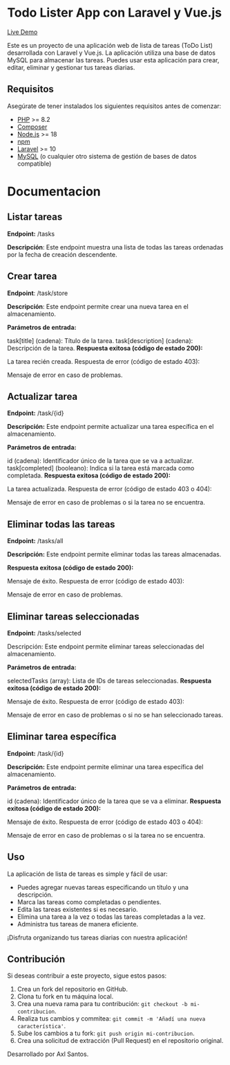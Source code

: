 
# Todo Lister App con Laravel y Vue.js

[Live Demo](https://tu-aplicacion-de-demo-en-vivo.com)

Este es un proyecto de una aplicación web de lista de tareas (ToDo List) desarrollada con Laravel y Vue.js. La aplicación utiliza una base de datos MySQL para almacenar las tareas. Puedes usar esta aplicación para crear, editar, eliminar y gestionar tus tareas diarias.

## Requisitos

Asegúrate de tener instalados los siguientes requisitos antes de comenzar:

- [PHP](https://www.php.net/) >= 8.2
- [Composer](https://getcomposer.org/)
- [Node.js](https://nodejs.org/) >= 18
- [npm](https://www.npmjs.com/)
- [Laravel](https://laravel.com/docs/8.x/installation) >= 10
- [MySQL](https://dev.mysql.com/downloads/mysql/) (o cualquier otro sistema de gestión de bases de datos compatible)


# Documentacion

## Listar tareas
**Endpoint:** /tasks

**Descripción**: Este endpoint muestra una lista de todas las tareas ordenadas por la fecha de creación descendente.

## Crear tarea

**Endpoint**: /task/store

**Descripción**: Este endpoint permite crear una nueva tarea en el almacenamiento.

**Parámetros de entrada:**

task[title] (cadena): Título de la tarea.
task[description] (cadena): Descripción de la tarea.
**Respuesta exitosa (código de estado 200):**

La tarea recién creada.
Respuesta de error (código de estado 403):

Mensaje de error en caso de problemas.

## Actualizar tarea

**Endpoint:** /task/{id}

**Descripción:** Este endpoint permite actualizar una tarea específica en el almacenamiento.

**Parámetros de entrada:**

id (cadena): Identificador único de la tarea que se va a actualizar.
task[completed] (booleano): Indica si la tarea está marcada como completada.
**Respuesta exitosa (código de estado 200):**

La tarea actualizada.
Respuesta de error (código de estado 403 o 404):

Mensaje de error en caso de problemas o si la tarea no se encuentra.

## Eliminar todas las tareas

**Endpoint:** /tasks/all

**Descripción:** Este endpoint permite eliminar todas las tareas almacenadas.

**Respuesta exitosa (código de estado 200):**

Mensaje de éxito.
Respuesta de error (código de estado 403):

Mensaje de error en caso de problemas.

## Eliminar tareas seleccionadas

**Endpoint:** /tasks/selected

Descripción: Este endpoint permite eliminar tareas seleccionadas del almacenamiento.

**Parámetros de entrada:**

selectedTasks (array): Lista de IDs de tareas seleccionadas.
**Respuesta exitosa (código de estado 200):**

Mensaje de éxito.
Respuesta de error (código de estado 403):

Mensaje de error en caso de problemas o si no se han seleccionado tareas.

## Eliminar tarea específica

**Endpoint:** /task/{id}

**Descripción:** Este endpoint permite eliminar una tarea específica del almacenamiento.

**Parámetros de entrada:**

id (cadena): Identificador único de la tarea que se va a eliminar.
**Respuesta exitosa (código de estado 200):**

Mensaje de éxito.
Respuesta de error (código de estado 403 o 404):

Mensaje de error en caso de problemas o si la tarea no se encuentra.

## Uso

La aplicación de lista de tareas es simple y fácil de usar:

- Puedes agregar nuevas tareas especificando un título y una descripción.
- Marca las tareas como completadas o pendientes.
- Edita las tareas existentes si es necesario.
- Elimina una tarea a la vez o todas las tareas completadas a la vez.
- Administra tus tareas de manera eficiente.

¡Disfruta organizando tus tareas diarias con nuestra aplicación!

## Contribución

Si deseas contribuir a este proyecto, sigue estos pasos:

1. Crea un fork del repositorio en GitHub.
2. Clona tu fork en tu máquina local.
3. Crea una nueva rama para tu contribución: `git checkout -b mi-contribucion`.
4. Realiza tus cambios y commitea: `git commit -m 'Añadí una nueva característica'`.
5. Sube los cambios a tu fork: `git push origin mi-contribucion`.
6. Crea una solicitud de extracción (Pull Request) en el repositorio original.

Desarrollado por Axl Santos.


